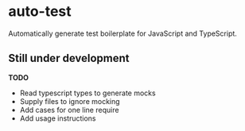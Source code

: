 # auto-test

Automatically generate test boilerplate for JavaScript and TypeScript.

## Still under development

**TODO**

- Read typescript types to generate mocks
- Supply files to ignore mocking
- Add cases for one line require
- Add usage instructions
